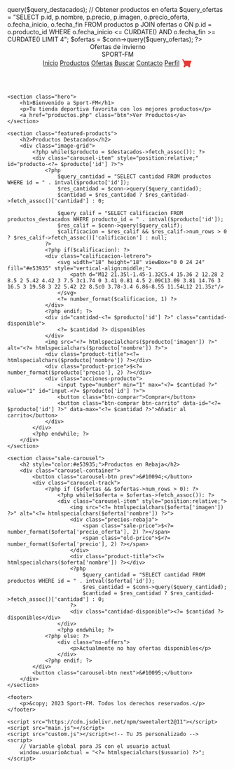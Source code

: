 <?php
session_start();
require_once 'conexion.php'; // Archivo con la conexión a la BD

$usuario = isset($_SESSION['nombre']) ? $_SESSION['nombre'] : '';

// Obtener productos destacados (primeros 6 productos)
$query_destacados = "SELECT id, nombre, precio, imagen FROM productos LIMIT 6";
$destacados = $conn->query($query_destacados);

// Obtener productos en oferta
$query_ofertas = "SELECT p.id, p.nombre, p.precio, p.imagen, 
                  o.precio_oferta, o.fecha_inicio, o.fecha_fin 
                  FROM productos p
                  JOIN ofertas o ON p.id = o.producto_id
                  WHERE o.fecha_inicio <= CURDATE() AND o.fecha_fin >= CURDATE()
                  LIMIT 4";
$ofertas = $conn->query($query_ofertas);
?>
<!DOCTYPE html>
<html lang="es">
<head>
    <meta charset="UTF-8">
    <meta name="viewport" content="width=device-width, initial-scale=1.0">
    <title>Inicio - Sport-FM</title>
    <link rel="stylesheet" href="styles.css">
    <link rel="stylesheet" href="custom.css"><!-- Tu CSS personalizado -->
    <link rel="stylesheet" href="https://cdn.jsdelivr.net/npm/sweetalert2@11/dist/sweetalert2.min.css">
</head>
<body>
    <header>
        <div class="anuncio-barra">
            Ofertas de invierno
        </div>
        <nav>
            <div class="logo">SPORT-FM</div>
            <div class="nav-links">
                <a href="#" class="active">Inicio</a>
                <a href="product.html">Productos</a>
                <a href="ofertas.php">Ofertas</a>
                <a href="#" id="buscar-btn">Buscar</a>
                <a href="#">Contacto</a>
                <a href="#" id="perfil-link" class="perfil-link">Perfil</a>
                <a href="carrito.php" class="cart-icon" title="Carrito">
                    <!-- Icono carrito SVG color rojo -->
                    <svg width="26" height="26" viewBox="0 0 24 24" fill="none" style="vertical-align:middle;">
                        <path d="M7 20c1.104 0 2-.896 2-2s-.896-2-2-2-2 .896-2 2 .896 2 2 2zm10 0c1.104 0 2-.896 2-2s-.896-2-2-2-2 .896-2 2-.896 2 2 2zM7.334 16h9.359c.828 0 1.554-.522 1.841-1.303l3.09-7.787A1 1 0 0 0 20.7 6H6.215l-.94-2.36A1 1 0 0 0 4.333 3H2v2h1.333l3.6 9.06-1.35 2.44C5.21 16.37 5.97 17 6.834 17h12v-2h-11.5l.5-1z" fill="#e53935"/>
                    </svg>
                </a>
            </div>
        </nav>
    </header>

    <section class="hero">
        <h1>Bienvenido a Sport-FM</h1>
        <p>Tu tienda deportiva favorita con los mejores productos</p>
        <a href="productos.php" class="btn">Ver Productos</a>
    </section>

    <section class="featured-products">
        <h2>Productos Destacados</h2>
        <div class="image-grid">
            <?php while($producto = $destacados->fetch_assoc()): ?>
            <div class="carousel-item" style="position:relative;" id="producto-<?= $producto['id'] ?>">
                <?php
                    $query_cantidad = "SELECT cantidad FROM productos WHERE id = " . intval($producto['id']);
                    $res_cantidad = $conn->query($query_cantidad);
                    $cantidad = $res_cantidad ? $res_cantidad->fetch_assoc()['cantidad'] : 0;

                    $query_calif = "SELECT calificacion FROM productos_destacados WHERE producto_id = " . intval($producto['id']);
                    $res_calif = $conn->query($query_calif);
                    $calificacion = $res_calif && $res_calif->num_rows > 0 ? $res_calif->fetch_assoc()['calificacion'] : null;
                ?>
                <?php if($calificacion): ?>
                <div class="calificacion-letrero">
                    <svg width="18" height="18" viewBox="0 0 24 24" fill="#e53935" style="vertical-align:middle;">
                        <path d="M12 21.35l-1.45-1.32C5.4 15.36 2 12.28 2 8.5 2 5.42 4.42 3 7.5 3c1.74 0 3.41 0.81 4.5 2.09C13.09 3.81 14.76 3 16.5 3 19.58 3 22 5.42 22 8.5c0 3.78-3.4 6.86-8.55 11.54L12 21.35z"/>
                    </svg>
                    <?= number_format($calificacion, 1) ?>
                </div>
                <?php endif; ?>
                <div id="cantidad-<?= $producto['id'] ?>" class="cantidad-disponible">
                    <?= $cantidad ?> disponibles
                </div>
                <img src="<?= htmlspecialchars($producto['imagen']) ?>" alt="<?= htmlspecialchars($producto['nombre']) ?>">
                <div class="product-title"><?= htmlspecialchars($producto['nombre']) ?></div>
                <div class="product-price">$<?= number_format($producto['precio'], 2) ?></div>
                <div class="acciones-producto">
                    <input type="number" min="1" max="<?= $cantidad ?>" value="1" id="input-<?= $producto['id'] ?>">
                    <button class="btn-comprar">Comprar</button>
                    <button class="btn-comprar btn-carrito" data-id="<?= $producto['id'] ?>" data-max="<?= $cantidad ?>">Añadir al carrito</button>
                </div>
            </div>
            <?php endwhile; ?>
        </div>
    </section>

    <section class="sale-carousel">
        <h2 style="color:#e53935;">Productos en Rebaja</h2>
        <div class="carousel-container">
            <button class="carousel-btn prev">&#10094;</button>
            <div class="carousel-track">
                <?php if ($ofertas && $ofertas->num_rows > 0): ?>
                    <?php while($oferta = $ofertas->fetch_assoc()): ?>
                    <div class="carousel-item" style="position:relative;">
                        <img src="<?= htmlspecialchars($oferta['imagen']) ?>" alt="<?= htmlspecialchars($oferta['nombre']) ?>">
                        <div class="precios-rebaja">
                            <span class="sale-price">$<?= number_format($oferta['precio_oferta'], 2) ?></span>
                            <span class="old-price">$<?= number_format($oferta['precio'], 2) ?></span>
                        </div>
                        <div class="product-title"><?= htmlspecialchars($oferta['nombre']) ?></div>
                        <?php
                            $query_cantidad = "SELECT cantidad FROM productos WHERE id = " . intval($oferta['id']);
                            $res_cantidad = $conn->query($query_cantidad);
                            $cantidad = $res_cantidad ? $res_cantidad->fetch_assoc()['cantidad'] : 0;
                        ?>
                        <div class="cantidad-disponible"><?= $cantidad ?> disponibles</div>
                    </div>
                    <?php endwhile; ?>
                <?php else: ?>
                    <div class="no-offers">
                        <p>Actualmente no hay ofertas disponibles</p>
                    </div>
                <?php endif; ?>
            </div>
            <button class="carousel-btn next">&#10095;</button>
        </div>
    </section>

    <footer>
        <p>&copy; 2023 Sport-FM. Todos los derechos reservados.</p>
    </footer>

    <script src="https://cdn.jsdelivr.net/npm/sweetalert2@11"></script>
    <script src="main.js"></script>
    <script src="custom.js"></script><!-- Tu JS personalizado -->
    <script>
        // Variable global para JS con el usuario actual
        window.usuarioActual = "<?= htmlspecialchars($usuario) ?>";
    </script>
</body>
</html>

